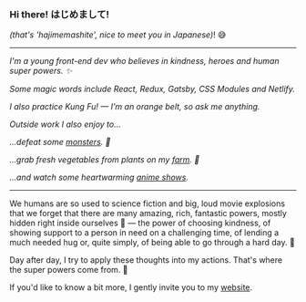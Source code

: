 ### Hi there! はじめまして! 

*(that's 'hajimemashite', nice to meet you in Japanese)*! :sweat_smile: 

---

*I'm a young front-end dev who believes in kindness, heroes and human super powers. :sparkles:*

*Some magic words include React, Redux, Gatsby, CSS Modules and Netlify.*

*I also practice Kung Fu! — I'm an orange belt, so ask me anything.*

*Outside work I also enjoy to...*

*...defeat some [monsters](https://store.steampowered.com/app/105600/Terraria/). :hocho:*

*...grab fresh vegetables from plants on my [farm](https://store.steampowered.com/app/413150/Stardew_Valley/). :watermelon:*

*...and watch some heartwarming [anime shows](https://myanimelist.net/anime/31964/Boku_no_Hero_Academia).*

---

We humans are so used to science fiction and big, loud movie explosions that we forget that there are many amazing, rich, fantastic powers, mostly hidden right inside ourselves :star2: — the power of choosing kindness, of showing support to a person in need on a challenging time, of lending a much needed hug or, quite simply, of being able to go through a hard day. :blossom:

Day after day, I try to apply these thoughts into my actions. That's where the super powers come from. :pencil: 

If you'd like to know a bit more, I gently invite you to my [website](https://carolinaknoll.github.io/).
